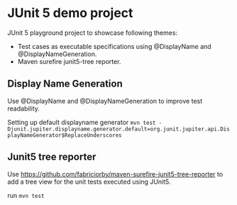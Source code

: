 # JUnit 5 demo project
JUnit 5 playground project to showcase following themes:
- Test cases as executable specifications using @DisplayName and @DisplayNameGeneration.
- Maven surefire junit5-tree reporter.

## Display Name Generation
Use @DisplayName and @DisplayNameGeneration to improve test readability.

Setting up default displayname generator
`mvn test -Djunit.jupiter.displayname.generator.default=org.junit.jupiter.api.DisplayNameGenerator$ReplaceUnderscores`

## Junit5 tree reporter
Use https://github.com/fabriciorby/maven-surefire-junit5-tree-reporter to add a tree view for the unit tests executed 
using JUnit5.

run `mvn test`
